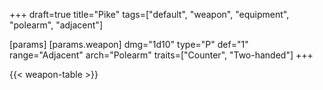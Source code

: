 +++
draft=true
title="Pike"
tags=["default", "weapon", "equipment", "polearm", "adjacent"]

[params]
  [params.weapon]
    dmg="1d10"
    type="P"
    def="1"
    range="Adjacent"
    arch="Polearm"
    traits=["Counter", "Two-handed"]
+++

{{< weapon-table >}}


